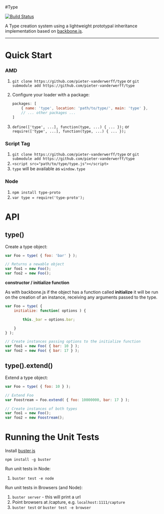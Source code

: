 #Type

[![Build Status](https://secure.travis-ci.org/pieter-vanderwerff/type.png)](http://travis-ci.org/pieter-vanderwerff/type)

A Type creation system using a lightweight prototypal inheritance implementation based on [backbone.js](http://backbonejs.org/).

----

Quick Start
===========

### AMD

1. `git clone https://github.com/pieter-vanderwerff/type` or `git submodule add https://github.com/pieter-vanderwerff/type`
1. Configure your loader with a package:

	```javascript
	packages: [
		{ name: 'type', location: 'path/to/type/', main: 'type' },
		// ... other packages ...
	]
	```

1. `define(['type', ...], function(type, ...) { ... });` or `require(['type', ...], function(type, ...) { ... });`

### Script Tag

1. `git clone https://github.com/pieter-vanderwerff/type` or `git submodule add https://github.com/pieter-vanderwerff/type`
1. `<script src="path/to/type/type.js"></script>`
1. `type` will be available as `window.type`

### Node

1. `npm install type-proto`
1. `var type = require('type-proto');`


API
===

type()
------

Create a type object:

```javascript
var Foo = type( { foo: 'bar' } );

// Returns a newable object
var foo1 = new Foo();
var foo2 = new Foo();
```

**constructor / initialize function**

As with backbone.js if the object has a function called **initialize** it will be run on the creation of an instance, receiving any arguments passed to the type.

```javascript
var Foo = type( {
	initialize: function( options ) {

		this._bar = options.bar;

	}
} );

// Create instances passing options to the initialize function
var foo1 = new Foo( { bar: 10 } );
var foo2 = new Foo( { bar: 17 } );
```

type().extend()
------------

Extend a type object:

```javascript
var Foo = type( { foo: 10 } );

// Extend Foo
var Foostream = Foo.extend( { foo: 10000000, bar: 17 } );

// Create instances of both types
var foo1 = new Foo();
var foo2 = new Foostream();
```

Running the Unit Tests
======================

Install [buster.js](http://busterjs.org/)

`npm install -g buster`

Run unit tests in Node:

1. `buster test -e node`

Run unit tests in Browsers (and Node):

1. `buster server` - this will print a url
2. Point browsers at <buster server url>/capture, e.g. `localhost:1111/capture`
3. `buster test` or `buster test -e browser`
